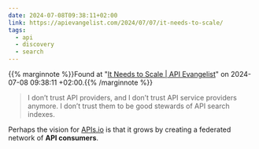```yaml
---
date: 2024-07-08T09:38:11+02:00
link: https://apievangelist.com/2024/07/07/it-needs-to-scale/
tags:
  - api
  - discovery
  - search
---
```

{{% marginnote %}}Found at "[It Needs to Scale | API Evangelist](https://web.archive.org/web/20240708093811/https://apievangelist.com/2024/07/07/it-needs-to-scale/)" on 2024-07-08 09:38:11 +02:00.{{% /marginnote %}}

> I don’t trust API providers, and I don’t trust API service providers anymore. I don’t trust them to be good stewards of API search indexes.

Perhaps the vision for [APIs.io](https://apis.io/) is that it grows by creating a federated network of **API consumers**.